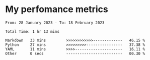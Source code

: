 # My perfomance metrics
<!--START_SECTION:waka-->

```text
From: 28 January 2023 - To: 18 February 2023

Total Time: 1 hr 13 mins

Markdown   33 mins         >>>>>>>>>>>>-------------   46.15 %
Python     27 mins         >>>>>>>>>----------------   37.38 %
YAML       11 mins         >>>>---------------------   16.11 %
Other      0 secs          -------------------------   00.30 %
```

<!--END_SECTION:waka-->
